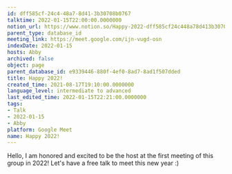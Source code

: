 ```yaml
---
id: dff585cf-24c4-48a7-8d41-3b30708b0767
talktime: 2022-01-15T22:00:00.0000000
notion_url: https://www.notion.so/Happy-2022-dff585cf24c448a78d413b30708b0767
parent_type: database_id
meeting_link: https://meet.google.com/ijn-vugd-osn
indexDate: 2022-01-15
hosts: Abby
archived: false
object: page
parent_database_id: e9339446-880f-4ef0-8ad7-8ad1f507dded
title: Happy 2022!
created_time: 2021-08-17T19:10:00.0000000
language_level: intermediate to advanced
last_edited_time: 2022-01-15T22:21:00.0000000
tags:
- Talk
- 2022-01-15
- Abby
platform: Google Meet
name: Happy 2022!
---
```


Hello, I am honored and excited to be the host at the first meeting of this group in 2022! Let's have a free talk to meet this new year :)






